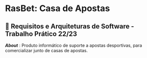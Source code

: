 
<!-- ABOUT THE PROJECT -->
# RasBet: Casa de Apostas
## :pushpin: Requisitos e Arquiteturas de Software - Trabalho Prático 22/23
***About*** : Produto informático de suporte a apostas desportivas, para comercializar junto de casas de apostas.
